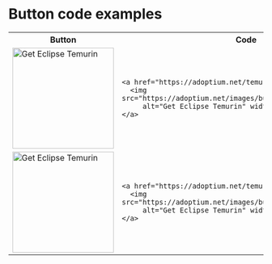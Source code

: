 # Button code examples

<table style="width:100%">
  <tr>
    <th>Button</th>
    <th>Code</th>
  </tr>

  <tr>
    <td style="width:30%">
      <a href="https://adoptium.net/temurin?utm_medium=button">
        <img src="https://adoptium.net/images/buttons/button_img_001.png"
          alt="Get Eclipse Temurin" width="200" height="200" />
      </a>
    </td>
    <td style="width:70%">
      <pre><code>
&lt;a href=&quot;https://adoptium.net/temurin?utm_medium=button&quot;&gt;
  &lt;img src=&quot;https://adoptium.net/images/buttons/button_img_001.png&quot;
     alt=&quot;Get Eclipse Temurin&quot; width=&quot;200&quot; height=&quot;200&quot; /&gt;
&lt;/a&gt;
      </code></pre>
    </td>
  </tr>

  <tr>
    <td style="width:30%">
      <a href="https://adoptium.net/temurin?utm_medium=button">
        <img src="https://adoptium.net/images/buttons/button_img_002.png"
          alt="Get Eclipse Temurin" width="200" height="200" />
      </a>
    </td>
    <td style="width:70%">
      <pre><code>
&lt;a href=&quot;https://adoptium.net/temurin?utm_medium=button&quot;&gt;
  &lt;img src=&quot;https://adoptium.net/images/buttons/button_img_002.png&quot;
     alt=&quot;Get Eclipse Temurin&quot; width=&quot;200&quot; height=&quot;200&quot; /&gt;
&lt;/a&gt;
      </code></pre>
    </td>
  </tr>

</table>
